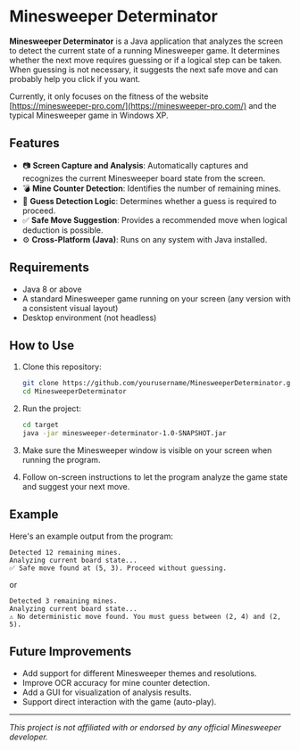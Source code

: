 # Minesweeper Determinator

**Minesweeper Determinator** is a Java application that analyzes the screen to detect the current state of a running Minesweeper game. It determines whether the next move requires guessing or if a logical step can be taken. When guessing is not necessary, it suggests the next safe move and can probably help you click if you want.

Currently, it only focuses on the fitness of the website [https://minesweeper-pro.com/](https://minesweeper-pro.com/) and the typical Minesweeper game in Windows XP.

## Features

- 📷 **Screen Capture and Analysis**: Automatically captures and recognizes the current Minesweeper board state from the screen.
- 💣 **Mine Counter Detection**: Identifies the number of remaining mines.
- 🧠 **Guess Detection Logic**: Determines whether a guess is required to proceed.
- ✅ **Safe Move Suggestion**: Provides a recommended move when logical deduction is possible.
- ⚙️ **Cross-Platform (Java)**: Runs on any system with Java installed.

## Requirements

- Java 8 or above
- A standard Minesweeper game running on your screen (any version with a consistent visual layout)
- Desktop environment (not headless)

## How to Use

1. Clone this repository:
   ```bash
   git clone https://github.com/yourusername/MinesweeperDeterminator.git
   cd MinesweeperDeterminator
   ```

2. Run the project:
   ```bash
   cd target
   java -jar minesweeper-determinator-1.0-SNAPSHOT.jar
   ```

3. Make sure the Minesweeper window is visible on your screen when running the program.

4. Follow on-screen instructions to let the program analyze the game state and suggest your next move.

## Example

Here's an example output from the program:

```
Detected 12 remaining mines.
Analyzing current board state...
✅ Safe move found at (5, 3). Proceed without guessing.
```

or

```
Detected 3 remaining mines.
Analyzing current board state...
⚠️ No deterministic move found. You must guess between (2, 4) and (2, 5).
```

## Future Improvements

- Add support for different Minesweeper themes and resolutions.
- Improve OCR accuracy for mine counter detection.
- Add a GUI for visualization of analysis results.
- Support direct interaction with the game (auto-play).

---

*This project is not affiliated with or endorsed by any official Minesweeper developer.*
